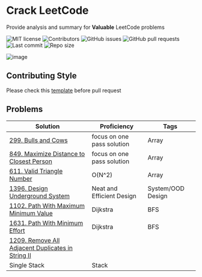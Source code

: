 # Crack LeetCode

Provide analysis and summary for **Valuable** LeetCode problems

![MIT license](https://img.shields.io/badge/License-MIT-green.svg)
![Contributors](https://img.shields.io/github/contributors/TianQ20/Crack-LeetCode)
![GitHub issues](https://img.shields.io/github/issues/TianQ20/Crack-LeetCode)
![GitHub pull requests](https://img.shields.io/github/issues-pr/TianQ20/Crack-LeetCode)
![Last commit](https://img.shields.io/github/last-commit/TianQ20/Crack-LeetCode)
![Repo size](https://img.shields.io/github/repo-size/TianQ20/Crack-LeetCode)

![image](https://user-images.githubusercontent.com/54377114/97521222-7cc2b280-1973-11eb-915b-6c07c8d82a07.png)

## Contributing Style

Please check this [template](https://github.com/TianQ20/Crack-LeetCode/blob/main/template.md) before pull request

## Problems

| Solution | Proficiency | Tags |
| -------- | -------- | --------
| [299. Bulls and Cows](https://github.com/TianQ20/Crack-LeetCode/blob/main/AlgoTogether_program/week1/required/299.md) | focus on one pass solution | Array |
| [849. Maximize Distance to Closest Person](https://github.com/TianQ20/Crack-LeetCode/blob/main/Questions/Array/849.md) | focus on one pass solution | Array |
| [611. Valid Triangle Number](https://github.com/TianQ20/Crack-LeetCode/blob/main/Questions/Array/611.%20Valid%20Triangle%20Number.md) | O(N^2) | Array |
| [1396. Design Underground System](https://github.com/TianQ20/Crack-LeetCode/blob/main/Questions/SystemDesign/1396.%20Design%20Underground%20System.md) | Neat and Efficient Design | System/OOD Design |
| [1102. Path With Maximum Minimum Value](https://github.com/TianQ20/Crack-LeetCode/blob/main/Questions/Graph/1102.%20Path%20With%20Maximum%20Minimum%20Value.md) | Dijkstra | BFS |
| [1631. Path With Minimum Effort](https://github.com/TianQ20/Crack-LeetCode/blob/main/Questions/Graph/1631.%20Path%20With%20Minimum%20Effort.md) | Dijkstra | BFS |
| [1209. Remove All Adjacent Duplicates in String II](https://leetcode.com/problems/remove-all-adjacent-duplicates-in-string-ii/)
| Single Stack | Stack |